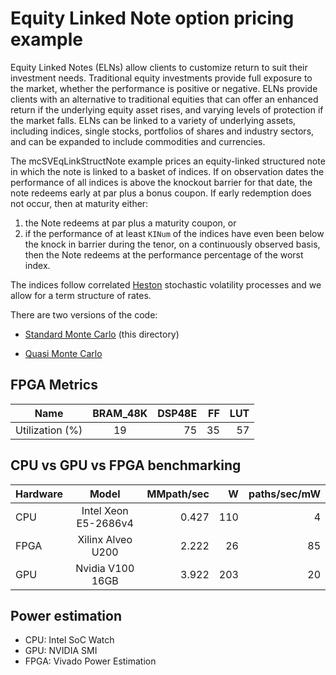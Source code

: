 #  Equity Linked Note option pricing example

Equity Linked Notes (ELNs) allow clients to customize return to suit their
investment needs. Traditional equity investments provide full exposure to
the market, whether the performance is positive or negative. ELNs provide
clients with an alternative to traditional equities that can offer an
enhanced return if the underlying equity asset rises, and varying levels
of protection if the market falls. ELNs can be linked to a variety of 
underlying assets, including indices, single stocks, portfolios of shares
and industry sectors, and can be expanded to include commodities and 
currencies.

The mcSVEqLinkStructNote example prices an equity-linked structured note
in which the note is linked to a basket of indices. If on observation dates
the performance of all indices is above the knockout barrier for that date, 
the note redeems early at par plus a bonus coupon. If early
redemption does not occur, then at maturity either:

1. the Note redeems at par plus a maturity coupon, or
2. if the performance of at least `KINum` of the indices have even been below
   the knock in barrier during the tenor, on a continuously observed basis,
   then the Note redeems at the performance percentage of the worst index.

The indices follow correlated [Heston](https://en.wikipedia.org/wiki/Heston_model)
stochastic volatility processes and we allow for a term structure of rates.

There are two versions of the code:

* [Standard Monte Carlo](.) (this directory)

* [Quasi Monte Carlo](../mcSVEqLinkStructNoteQ)

## FPGA Metrics

| Name            | BRAM_48K  | DSP48E  | FF  | LUT  |
|-----------------|:---------:|--------:|----:|-----:|
| Utilization (%) |  19       | 75      | 35  | 57   |

## CPU vs GPU vs FPGA benchmarking

| Hardware | Model                | MMpath/sec  | W   | paths/sec/mW  |
|----------|:--------------------:|------------:|----:|--------------:|
| CPU      | Intel Xeon E5-2686v4 | 0.427       | 110 | 4             |
| FPGA     | Xilinx Alveo U200    | 2.222       | 26  | 85            |
| GPU      | Nvidia V100 16GB     | 3.922       | 203 | 20            |

## Power estimation

* CPU: Intel SoC Watch
* GPU: NVIDIA SMI
* FPGA: Vivado Power Estimation



